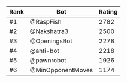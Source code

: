 Rank|Bot|Rating
---|---|---
#1|@RaspFish|2782
#2|@Nakshatra3|2500
#3|@OpeningsBot|2278
#4|@anti-bot|2218
#5|@pawnrobot|1926
#6|@MinOpponentMoves|1174
